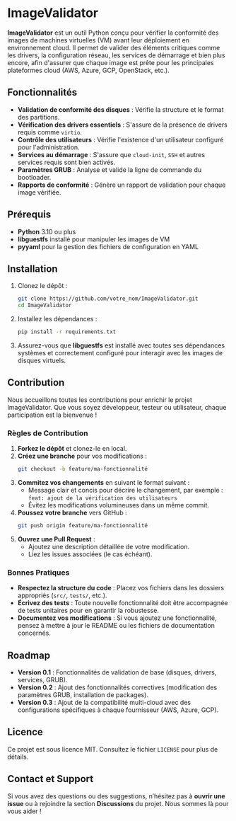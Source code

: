 # ImageValidator

**ImageValidator** est un outil Python conçu pour vérifier la conformité des images de machines virtuelles (VM) avant leur déploiement en environnement cloud. Il permet de valider des éléments critiques comme les drivers, la configuration réseau, les services de démarrage et bien plus encore, afin d'assurer que chaque image est prête pour les principales plateformes cloud (AWS, Azure, GCP, OpenStack, etc.).

## Fonctionnalités

- **Validation de conformité des disques** : Vérifie la structure et le format des partitions.
- **Vérification des drivers essentiels** : S'assure de la présence de drivers requis comme `virtio`.
- **Contrôle des utilisateurs** : Vérifie l'existence d'un utilisateur configuré pour l'administration.
- **Services au démarrage** : S'assure que `cloud-init`, `SSH` et autres services requis sont bien activés.
- **Paramètres GRUB** : Analyse et valide la ligne de commande du bootloader.
- **Rapports de conformité** : Génère un rapport de validation pour chaque image vérifiée.

## Prérequis

- **Python** 3.10 ou plus
- **libguestfs** installé pour manipuler les images de VM
- **pyyaml** pour la gestion des fichiers de configuration en YAML

## Installation

1. Clonez le dépôt :
   ```bash
   git clone https://github.com/votre_nom/ImageValidator.git
   cd ImageValidator
   ```

2. Installez les dépendances :
   ```bash
   pip install -r requirements.txt
   ```

3. Assurez-vous que **libguestfs** est installé avec toutes ses dépendances systèmes et correctement configuré pour interagir avec les images de disques virtuels.

## Contribution

Nous accueillons toutes les contributions pour enrichir le projet ImageValidator. Que vous soyez développeur, testeur ou utilisateur, chaque participation est la bienvenue ! 

### Règles de Contribution

1. **Forkez le dépôt** et clonez-le en local.
2. **Créez une branche** pour vos modifications :
   ```bash
   git checkout -b feature/ma-fonctionnalité
   ```
3. **Commitez vos changements** en suivant le format suivant :
   - Message clair et concis pour décrire le changement, par exemple : `feat: ajout de la vérification des utilisateurs`
   - Évitez les modifications volumineuses dans un même commit.
4. **Poussez votre branche** vers GitHub :
   ```bash
   git push origin feature/ma-fonctionnalité
   ```
5. **Ouvrez une Pull Request** :
   - Ajoutez une description détaillée de votre modification.
   - Liez les issues associées (le cas échéant).

### Bonnes Pratiques

- **Respectez la structure du code** : Placez vos fichiers dans les dossiers appropriés (`src/`, `tests/`, etc.).
- **Écrivez des tests** : Toute nouvelle fonctionnalité doit être accompagnée de tests unitaires pour en garantir la robustesse.
- **Documentez vos modifications** : Si vous ajoutez une fonctionnalité, pensez à mettre à jour le README ou les fichiers de documentation concernés.

## Roadmap

- **Version 0.1** : Fonctionnalités de validation de base (disques, drivers, services, GRUB).
- **Version 0.2** : Ajout des fonctionnalités correctives (modification des paramètres GRUB, installation de packages).
- **Version 0.3** : Ajout de la compatibilité multi-cloud avec des configurations spécifiques à chaque fournisseur (AWS, Azure, GCP).

## Licence

Ce projet est sous licence MIT. Consultez le fichier `LICENSE` pour plus de détails.

## Contact et Support

Si vous avez des questions ou des suggestions, n’hésitez pas à **ouvrir une issue** ou à rejoindre la section **Discussions** du projet. Nous sommes là pour vous aider !
